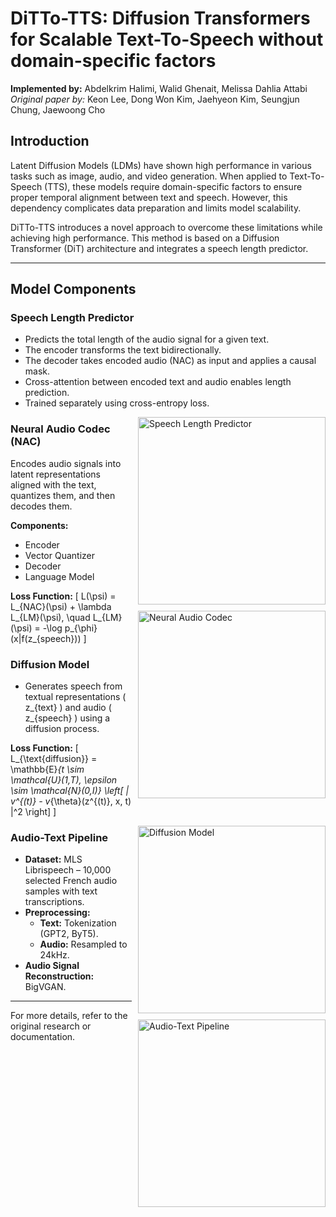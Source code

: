 # DiTTo-TTS: Diffusion Transformers for Scalable Text-To-Speech without domain-specific factors

**Implemented by:** Abdelkrim Halimi, Walid Ghenait, Melissa Dahlia Attabi  
*Original paper by:* Keon Lee, Dong Won Kim, Jaehyeon Kim, Seungjun Chung, Jaewoong Cho

## Introduction
Latent Diffusion Models (LDMs) have shown high performance in various tasks such as image, audio, and video generation. When applied to Text-To-Speech (TTS), these models require domain-specific factors to ensure proper temporal alignment between text and speech. However, this dependency complicates data preparation and limits model scalability.

DiTTo-TTS introduces a novel approach to overcome these limitations while achieving high performance. This method is based on a Diffusion Transformer (DiT) architecture and integrates a speech length predictor.

---

## Model Components

### Speech Length Predictor
- Predicts the total length of the audio signal for a given text.
- The encoder transforms the text bidirectionally.
- The decoder takes encoded audio (NAC) as input and applies a causal mask.
- Cross-attention between encoded text and audio enables length prediction.
- Trained separately using cross-entropy loss.

<img src="https://github.com/user-attachments/assets/29878190-513b-4c80-928b-0b2f527ee2aa" alt="Speech Length Predictor" style="float: right; width: 300px; margin: 0 0 10px 10px;" />

### Neural Audio Codec (NAC)
Encodes audio signals into latent representations aligned with the text, quantizes them, and then decodes them.

**Components:**
- Encoder
- Vector Quantizer
- Decoder
- Language Model

<img src="https://github.com/user-attachments/assets/56c86287-6b97-41cb-84c7-666ac7c427db" alt="Neural Audio Codec" style="float: right; width: 300px; margin: 0 0 10px 10px;" />

**Loss Function:**
\[
L(\psi) = L_{NAC}(\psi) + \lambda L_{LM}(\psi), \quad L_{LM}(\psi) = -\log p_{\phi}(x|f(z_{speech}))
\]

### Diffusion Model
- Generates speech from textual representations \( z_{text} \) and audio \( z_{speech} \) using a diffusion process.

**Loss Function:**
\[
L_{\text{diffusion}} = \mathbb{E}_{t \sim \mathcal{U}(1,T), \epsilon \sim \mathcal{N}(0,I)} \left[ \| v^{(t)} - v_{\theta}(z^{(t)}, x, t) \|^2 \right]
\]

<img src="https://github.com/user-attachments/assets/48d2a465-bc5c-4148-ab3a-ff59b7343693" alt="Diffusion Model" style="float: right; width: 300px; margin: 0 0 10px 10px;" />

### Audio-Text Pipeline
- **Dataset:** MLS Librispeech – 10,000 selected French audio samples with text transcriptions.
- **Preprocessing:**
  - **Text:** Tokenization (GPT2, ByT5).
  - **Audio:** Resampled to 24kHz.
- **Audio Signal Reconstruction:** BigVGAN.

<img src="https://github.com/user-attachments/assets/377e3dde-0e1d-42ca-a7e5-d1a1dae3ad6c" alt="Audio-Text Pipeline" style="float: right; width: 300px; margin: 0 0 10px 10px;" />

---

For more details, refer to the original research or documentation.
